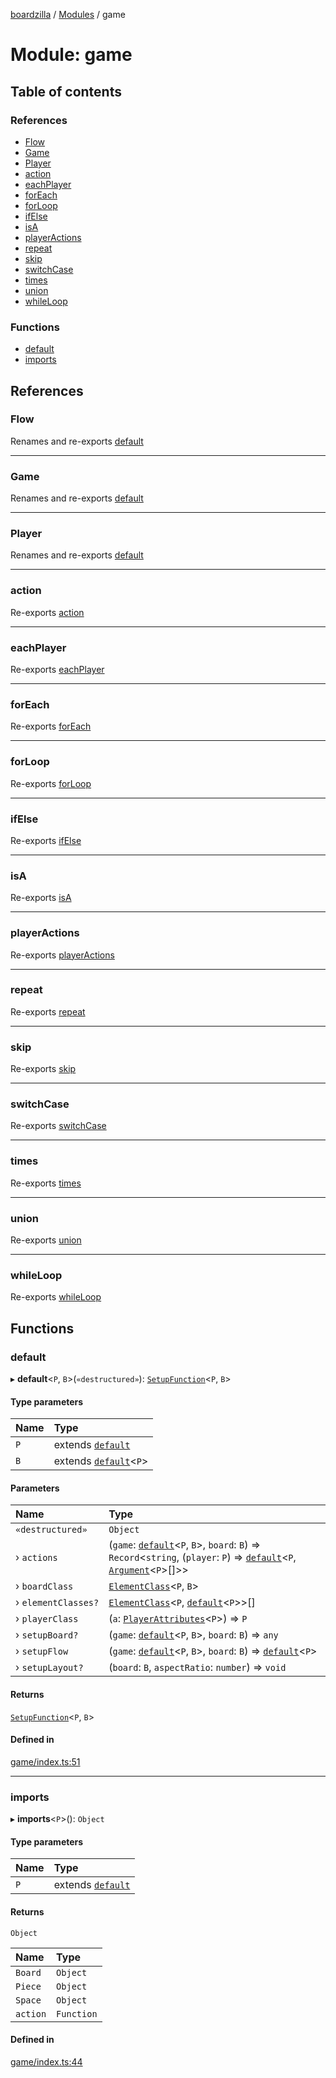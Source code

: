 [boardzilla](../index.md) / [Modules](../modules.md) / game

# Module: game

## Table of contents

### References

- [Flow](game.md#flow)
- [Game](game.md#game)
- [Player](game.md#player)
- [action](game.md#action)
- [eachPlayer](game.md#eachplayer)
- [forEach](game.md#foreach)
- [forLoop](game.md#forloop)
- [ifElse](game.md#ifelse)
- [isA](game.md#isa)
- [playerActions](game.md#playeractions)
- [repeat](game.md#repeat)
- [skip](game.md#skip)
- [switchCase](game.md#switchcase)
- [times](game.md#times)
- [union](game.md#union)
- [whileLoop](game.md#whileloop)

### Functions

- [default](game.md#default)
- [imports](game.md#imports)

## References

### Flow

Renames and re-exports [default](../classes/game_flow_flow.default.md)

___

### Game

Renames and re-exports [default](../classes/game_game.default.md)

___

### Player

Renames and re-exports [default](../classes/game_player_player.default.md)

___

### action

Re-exports [action](game_action.md#action-1)

___

### eachPlayer

Re-exports [eachPlayer](game_flow.md#eachplayer)

___

### forEach

Re-exports [forEach](game_flow.md#foreach)

___

### forLoop

Re-exports [forLoop](game_flow.md#forloop)

___

### ifElse

Re-exports [ifElse](game_flow.md#ifelse)

___

### isA

Re-exports [isA](game_utils.md#isa)

___

### playerActions

Re-exports [playerActions](game_flow.md#playeractions)

___

### repeat

Re-exports [repeat](game_flow.md#repeat)

___

### skip

Re-exports [skip](game_flow.md#skip)

___

### switchCase

Re-exports [switchCase](game_flow.md#switchcase)

___

### times

Re-exports [times](game_utils.md#times)

___

### union

Re-exports [union](game_board_utils.md#union)

___

### whileLoop

Re-exports [whileLoop](game_flow.md#whileloop)

## Functions

### default

▸ **default**<`P`, `B`\>(`«destructured»`): [`SetupFunction`](game_types.md#setupfunction)<`P`, `B`\>

#### Type parameters

| Name | Type |
| :------ | :------ |
| `P` | extends [`default`](../classes/game_player_player.default.md) |
| `B` | extends [`default`](../classes/game_board_board.default.md)<`P`\> |

#### Parameters

| Name | Type |
| :------ | :------ |
| `«destructured»` | `Object` |
| › `actions` | (`game`: [`default`](../classes/game_game.default.md)<`P`, `B`\>, `board`: `B`) => `Record`<`string`, (`player`: `P`) => [`default`](../classes/game_action_action.default.md)<`P`, [`Argument`](game_action_types.md#argument)<`P`\>[]\>\> |
| › `boardClass` | [`ElementClass`](game_board_types.md#elementclass)<`P`, `B`\> |
| › `elementClasses?` | [`ElementClass`](game_board_types.md#elementclass)<`P`, [`default`](../classes/game_board_element.default.md)<`P`\>\>[] |
| › `playerClass` | (`a`: [`PlayerAttributes`](game_player_types.md#playerattributes)<`P`\>) => `P` |
| › `setupBoard?` | (`game`: [`default`](../classes/game_game.default.md)<`P`, `B`\>, `board`: `B`) => `any` |
| › `setupFlow` | (`game`: [`default`](../classes/game_game.default.md)<`P`, `B`\>, `board`: `B`) => [`default`](../classes/game_flow_flow.default.md)<`P`\> |
| › `setupLayout?` | (`board`: `B`, `aspectRatio`: `number`) => `void` |

#### Returns

[`SetupFunction`](game_types.md#setupfunction)<`P`, `B`\>

#### Defined in

[game/index.ts:51](https://github.com/aghull/boardzilla-core/blob/1935b1b/game/index.ts#L51)

___

### imports

▸ **imports**<`P`\>(): `Object`

#### Type parameters

| Name | Type |
| :------ | :------ |
| `P` | extends [`default`](../classes/game_player_player.default.md) |

#### Returns

`Object`

| Name | Type |
| :------ | :------ |
| `Board` | `Object` |
| `Piece` | `Object` |
| `Space` | `Object` |
| `action` | `Function` |

#### Defined in

[game/index.ts:44](https://github.com/aghull/boardzilla-core/blob/1935b1b/game/index.ts#L44)
